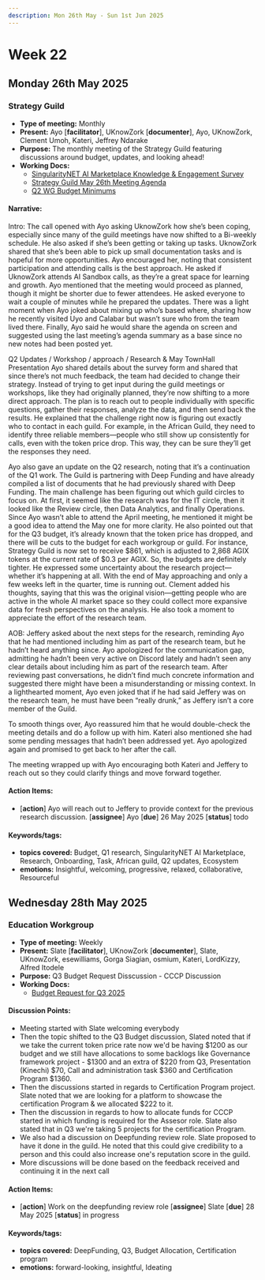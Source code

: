 ```yaml
---
description: Mon 26th May - Sun 1st Jun 2025
---
```


# Week 22

## Monday 26th May 2025

### Strategy Guild

- **Type of meeting:** Monthly
- **Present:** Ayo [**facilitator**], UKnowZork [**documenter**], Ayo, UKnowZork, Clement Umoh, Kateri, Jeffrey Ndarake
- **Purpose:** The monthly meeting of the Strategy Guild featuring discussions around budget, updates, and looking ahead!
- **Working Docs:**
  - [SingularityNET AI Marketplace Knowledge & Engagement Survey](https://docs.google.com/forms/d/e/1FAIpQLSea1U_MsXS1La3B8y1HXHaINpTh5D1ri0SeuPA_qvX0hSZNRg/viewform?usp=dialog)
  - [Strategy Guild May 26th Meeting Agenda](https://docs.google.com/document/d/1M867Ahe7j6EiETlb6hL-5jDK-iv793cw08SXln751rs/edit?tab=t.0)
  - [Q2 WG Budget Minimums](https://docs.google.com/spreadsheets/d/17a0CssxFOtK_Pd4Q-wMtBfMGJfVVtJlwjCTbbFmUBCE/edit?gid=0#gid=0)

#### Narrative:
Intro: The call opened with Ayo asking UknowZork how she’s been coping, especially since many of the guild meetings have now shifted to a Bi-weekly schedule. He also asked if she’s been getting or taking up tasks.
UknowZork shared that she’s been able to pick up small documentation tasks and is hopeful for more opportunities. Ayo encouraged her, noting that consistent participation and attending calls is the best approach. He asked if UknowZork attends AI Sandbox calls, as they’re a great space for learning and growth.
Ayo mentioned that the meeting would proceed as planned, though it might be shorter due to fewer attendees. He asked everyone to wait a couple of minutes while he prepared the updates. There was a light moment when Ayo joked about mixing up who’s based where, sharing how he recently visited Uyo and Calabar but wasn’t sure who from the team lived there.
Finally, Ayo said he would share the agenda on screen and suggested using the last meeting’s agenda summary as a base since no new notes had been posted yet.

Q2 Updates / Workshop / approach / Research & May TownHall Presentation
Ayo shared details about the survey form and shared that since there’s not much feedback, the team had decided to change their strategy. Instead of trying to get input during the guild meetings or workshops, like they had originally planned, they’re now shifting to a more direct approach. The plan is to reach out to people individually with specific questions, gather their responses, analyze the data, and then send back the results. He explained that the challenge right now is figuring out exactly who to contact in each guild. For example, in the African Guild, they need to identify three reliable members—people who still show up consistently for calls, even with the token price drop. This way, they can be sure they’ll get the responses they need.

Ayo also gave an update on the Q2 research, noting that it’s a continuation of the Q1 work. The Guild is partnering with Deep Funding and have already compiled a list of documents that he had previously shared with Deep Funding. The main challenge has been figuring out which guild circles to focus on. At first, it seemed like the research was for the IT circle, then it looked like the Review circle, then Data Analytics, and finally Operations. Since Ayo wasn’t able to attend the April meeting, he mentioned it might be a good idea to attend the May one for more clarity. He also pointed out that for the Q3 budget, it’s already known that the token price has dropped, and there will be cuts to the budget for each workgroup or guild. For instance, Strategy Guild is now set to receive $861, which is adjusted to 2,868 AGIX tokens at the current rate of $0.3 per AGIX. So, the budgets are definitely tighter. He expressed some uncertainty about the research project—whether it’s happening at all. With the end of May approaching and only a few weeks left in the quarter, time is running out. Clement added his thoughts, saying that this was the original vision—getting people who are active in the whole AI market space so they could collect more expansive data for fresh perspectives on the analysis. He also took a moment to appreciate the effort of the research team.

AOB: Jeffery asked about  the next steps for the research, reminding Ayo that he had mentioned including him as part of the research team, but he hadn’t heard anything since. Ayo apologized for the communication gap, admitting he hadn’t been very active on Discord lately and hadn’t seen any clear details about including him as part of the research team. After reviewing past conversations, he didn’t find much concrete information and suggested there might have been a misunderstanding or missing context. In a lighthearted moment, Ayo even joked that if he had said Jeffery was on the research team, he must have been “really drunk,” as Jeffery isn’t a core member of the Guild.

To smooth things over, Ayo reassured him that he would double-check the meeting details and do a follow up with him. Kateri also mentioned she had some pending messages that hadn’t been addressed yet. Ayo apologized again and promised to get back to her after the call.

The meeting wrapped up with Ayo encouraging both Kateri and Jeffery to reach out so they could clarify things and move forward together.


#### Action Items:
- [**action**] Ayo will reach out to Jeffery to provide context for the previous research discussion. [**assignee**] Ayo [**due**] 26 May 2025 [**status**] todo

#### Keywords/tags:
- **topics covered:** Budget, Q1 research, SingularityNET AI Marketplace, Research, Onboarding, Task, African guild, Q2 updates, Ecosystem
- **emotions:** Insightful, welcoming, progressive, relaxed, collaborative, Resourceful


## Wednesday 28th May 2025

### Education Workgroup

- **Type of meeting:** Weekly
- **Present:** Slate [**facilitator**], UKnowZork [**documenter**], Slate, UKnowZork, esewilliams, Gorga Siagian, osmium, Kateri, LordKizzy, Alfred Itodele
- **Purpose:** Q3 Budget Request Disscussion - CCCP Discussion 
- **Working Docs:**
  - [Budget Request for Q3 2025](https://docs.google.com/spreadsheets/d/10G6MwphhTYYCUBHa32spzYHHjUgFK9N85n1AJOmM0Xk/edit?usp=sharing)

#### Discussion Points:
- Meeting started with Slate welcoming everybody
- Then the topic shifted to the Q3 Budget discussion, Slated noted that if we take the current token price rate now we'd be having $1200 as our budget and we still have allocations to some backlogs like Governance framework project - $1300 and an extra of $220 from Q3, Presentation (Kinechi) $70, Call and administration task $360 and Certification Program $1360.
- Then the discussions started in regards to Certification Program project. Slate noted that we are looking for a platform to showcase the certification Program & we allocated $222 to it.
- Then the discussion in regards to how to allocate funds for CCCP started in which funding is required for the Assesor role. Slate also stated that in Q3 we're taking 5 projects for the certification Program.
- We also had a discussion on Deepfunding review role. Slate proposed to have it done in the guild. He noted that this could give credibility to a person and this could also increase one's reputation score in the guild.
- More discussions will be done based on the feedback received and continuing it in the next call

#### Action Items:
- [**action**] Work on the deepfunding review role [**assignee**] Slate [**due**] 28 May 2025 [**status**] in progress

#### Keywords/tags:
- **topics covered:** DeepFunding, Q3,  Budget Allocation, Certification program
- **emotions:**  forward-looking,  insightful, Ideating